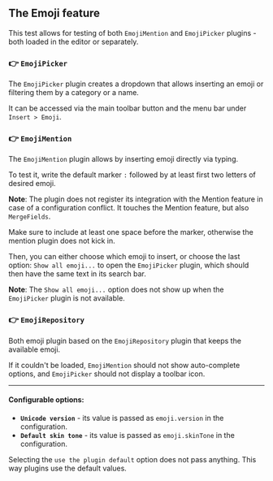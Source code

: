## The Emoji feature

This test allows for testing of both `EmojiMention` and `EmojiPicker` plugins - both loaded in the editor or separately.

### 👉️ `EmojiPicker`

The `EmojiPicker` plugin creates a dropdown that allows inserting an emoji or filtering them by a category or a name.

It can be accessed via the main toolbar button and the menu bar under `Insert > Emoji`.

### 👉️ `EmojiMention`

The `EmojiMention` plugin allows by inserting emoji directly via typing.

To test it, write the default marker `:` followed by at least first two letters of desired emoji.

**Note**: The plugin does not register its integration with the Mention feature in case of a configuration conflict. It touches the Mention feature, but also `MergeFields`.

Make sure to include at least one space before the marker, otherwise the mention plugin does not kick in. 

Then, you can either choose which emoji to insert, or choose the last option: `Show all emoji...` to open the `EmojiPicker` plugin, which should then have the same text in its search bar.

**Note**: The `Show all emoji...` option does not show up when the `EmojiPicker` plugin is not available.

### 👉️ `EmojiRepository`

Both emoji plugin based on the `EmojiRepository` plugin that keeps the available emoji.

If it couldn't be loaded, `EmojiMention` should not show auto-complete options, and `EmojiPicker` should not display a toolbar icon.

---

#### Configurable options:

* **`Unicode version`** - its value is passed as `emoji.version` in the configuration.
* **`Default skin tone`** - its value is passed as `emoji.skinTone` in the configuration.

Selecting the `use the plugin default` option does not pass anything. This way plugins use the default values.
